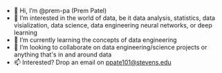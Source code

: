 - 👋 Hi, I’m @prem-pa (Prem Patel)
- 👀 I’m interested in the world of data, be it data analysis, statistics, data visialization, data science, data engineering neural networks, or deep learning 
- 🌱 I’m currently learning the concepts of data engineering
- 💞️ I’m looking to collaborate on data engineering/science projects or anything that's in and around data
- 📫 Interested? Drop an email on ppate101@stevens.edu

<!---
prem-pa/prem-pa is a ✨ special ✨ repository because its `README.md` (this file) appears on your GitHub profile.
You can click the Preview link to take a look at your changes.
--->
